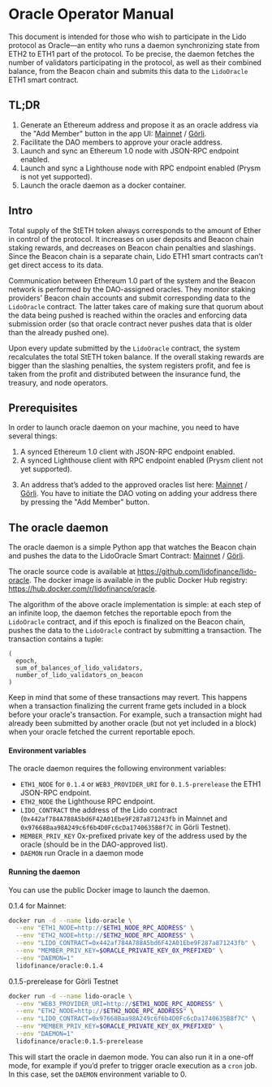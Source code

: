 # Oracle Operator Manual

This document is intended for those who wish to participate in the Lido protocol as Oracle—an entity who runs a daemon synchronizing state from ETH2 to ETH1 part of the protocol. To be precise, the daemon fetches the number of validators participating in the protocol, as well as their combined balance, from the Beacon chain and submits this data to the `LidoOracle` ETH1 smart contract.

## TL;DR

1. Generate an Ethereum address and propose it as an oracle address via the "Add Member" button in the app UI: [Mainnet] / [Görli].
2. Facilitate the DAO members to approve your oracle address.
3. Launch and sync an Ethereum 1.0 node with JSON-RPC endpoint enabled.
4. Launch and sync a Lighthouse node with RPC endpoint enabled (Prysm is not yet supported).
5. Launch the oracle daemon as a docker container.

[Mainnet]: https://mainnet.lido.fi/#/lido-dao/0x442af784a788a5bd6f42a01ebe9f287a871243fb/
[Görli]: https://goerli.lido.fi/#/lido-testnet/0x97668baa98a249c6f6b4d0fc6cda1740635b8f7c/

## Intro

Total supply of the StETH token always corresponds to the amount of Ether in control of the protocol. It increases on user deposits and Beacon chain staking rewards, and decreases on Beacon chain penalties and slashings. Since the Beacon chain is a separate chain, Lido ETH1 smart contracts can’t get direct access to its data.

Communication between Ethereum 1.0 part of the system and the Beacon network is performed by the DAO-assigned oracles. They monitor staking providers’ Beacon chain accounts and submit corresponding data to the `LidoOracle` contract. The latter takes care of making sure that quorum about the data being pushed is reached within the oracles and enforcing data submission order (so that oracle contract never pushes data that is older than the already pushed one).

Upon every update submitted by the `LidoOracle` contract, the system recalculates the total StETH token balance. If the overall staking rewards are bigger than the slashing penalties, the system registers profit, and fee is taken from the profit and distributed between the insurance fund, the treasury, and node operators.

## Prerequisites

In order to launch oracle daemon on your machine, you need to have several things:

1. A synced Ethereum 1.0 client with JSON-RPC endpoint enabled.
2. A synced Lighthouse client with RPC endpoint enabled (Prysm client not yet supported).
3) An address that’s added to the approved oracles list here: [Mainnet] / [Görli]. You have to initiate the DAO voting on adding your address there by pressing the "Add Member" button.

[Mainnet]: https://mainnet.lido.fi/#/lido-dao/0x442af784a788a5bd6f42a01ebe9f287a871243fb/
[Görli]: https://goerli.lido.fi/#/lido-testnet/0x97668baa98a249c6f6b4d0fc6cda1740635b8f7c/

## The oracle daemon

The oracle daemon is a simple Python app that watches the Beacon chain and pushes the data to the LidoOracle Smart Contract: [Mainnet](https://etherscan.io/address/0x442af784A788A5bd6F42A01Ebe9F287a871243fb) / [Görli](https://goerli.etherscan.io/address/0x97668Baa98A249c6f6b4D0Fc6cDa1740635B8f7C).

The oracle source code is available at https://github.com/lidofinance/lido-oracle. The docker image is available in the public Docker Hub registry: https://hub.docker.com/r/lidofinance/oracle.

The algorithm of the above oracle implementation is simple: at each step of an infinite loop, the daemon fetches the reportable epoch from the `LidoOracle` contract, and if this epoch is finalized on the Beacon chain, pushes the data to the `LidoOracle` contract by submitting a transaction. The transaction contains a tuple:

```text
(
  epoch,
  sum_of_balances_of_lido_validators,
  number_of_lido_validators_on_beacon
)
```

Keep in mind that some of these transactions may revert. This happens when a transaction finalizing the current frame gets included in a block before your oracle's transaction. For example, such a transaction might had already been submitted by another oracle (but not yet included in a block) when your oracle fetched the current reportable epoch.

#### Environment variables

The oracle daemon requires the following environment variables:

* `ETH1_NODE` for `0.1.4` or `WEB3_PROVIDER_URI` for `0.1.5-prerelease` the ETH1 JSON-RPC endpoint.
* `ETH2_NODE` the Lighthouse RPC endpoint.
* `LIDO_CONTRACT` the address of the Lido contract (`0x442af784A788A5bd6F42A01Ebe9F287a871243fb` in Mainnet and `0x97668Baa98A249c6f6b4D0Fc6cDa1740635B8f7C` in Görli Testnet).
* `MEMBER_PRIV_KEY` 0x-prefixed private key of the address used by the oracle (should be in the DAO-approved list).
* `DAEMON` run Oracle in a daemon mode

#### Running the daemon

You can use the public Docker image to launch the daemon.

0.1.4 for Mainnet:

```sh
docker run -d --name lido-oracle \
  --env "ETH1_NODE=http://$ETH1_NODE_RPC_ADDRESS" \
  --env "ETH2_NODE=http://$ETH2_NODE_RPC_ADDRESS" \
  --env "LIDO_CONTRACT=0x442af784A788A5bd6F42A01Ebe9F287a871243fb" \
  --env "MEMBER_PRIV_KEY=$ORACLE_PRIVATE_KEY_0X_PREFIXED" \
  --env "DAEMON=1"
  lidofinance/oracle:0.1.4
```

0.1.5-prerelease for Görli Testnet

```sh
docker run -d --name lido-oracle \
  --env "WEB3_PROVIDER_URI=http://$ETH1_NODE_RPC_ADDRESS" \
  --env "ETH2_NODE=http://$ETH2_NODE_RPC_ADDRESS" \
  --env "LIDO_CONTRACT=0x97668Baa98A249c6f6b4D0Fc6cDa1740635B8f7C" \
  --env "MEMBER_PRIV_KEY=$ORACLE_PRIVATE_KEY_0X_PREFIXED" \
  --env "DAEMON=1"
  lidofinance/oracle:0.1.5-prerelease
```

This will start the oracle in daemon mode. You can also run it in a one-off mode, for example if you’d prefer to trigger oracle execution as a `cron` job. In this case, set the `DAEMON` environment variable to 0.